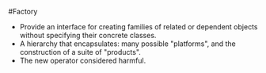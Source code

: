 #Factory

* Provide an interface for creating families of related or dependent objects without specifying their concrete classes.
* A hierarchy that encapsulates: many possible "platforms", and the construction of a suite of "products".
* The new operator considered harmful.

